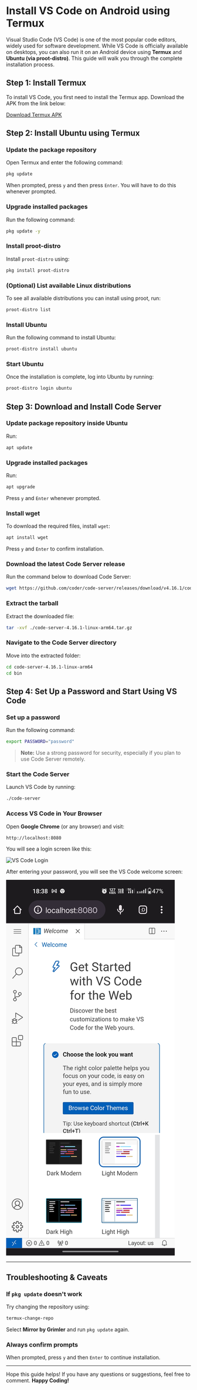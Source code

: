 # Install VS Code on Android using Termux

Visual Studio Code (VS Code) is one of the most popular code editors, widely used for software development. While VS Code is officially available on desktops, you can also run it on an Android device using **Termux** and **Ubuntu (via proot-distro)**. This guide will walk you through the complete installation process.

## Step 1: Install Termux

To install VS Code, you first need to install the Termux app. Download the APK from the link below:

[Download Termux APK](https://www.mediafire.com/file/5ymzaglxnddir1c/Termuxcom.termuxv0.118.1.apk/file)

## Step 2: Install Ubuntu using Termux

### Update the package repository  
Open Termux and enter the following command:

```sh
pkg update
```

When prompted, press `y` and then press `Enter`. You will have to do this whenever prompted.

### Upgrade installed packages  
Run the following command:

```sh
pkg update -y
```

### Install proot-distro  
Install `proot-distro` using:

```sh
pkg install proot-distro
```

### (Optional) List available Linux distributions  
To see all available distributions you can install using proot, run:

```sh
proot-distro list
```

### Install Ubuntu  
Run the following command to install Ubuntu:

```sh
proot-distro install ubuntu
```

### Start Ubuntu  
Once the installation is complete, log into Ubuntu by running:

```sh
proot-distro login ubuntu
```

## Step 3: Download and Install Code Server

### Update package repository inside Ubuntu  
Run:

```sh
apt update
```

### Upgrade installed packages  
Run:

```sh
apt upgrade
```

Press `y` and `Enter` whenever prompted.

### Install wget  
To download the required files, install `wget`:

```sh
apt install wget
```

Press `y` and `Enter` to confirm installation.

### Download the latest Code Server release  
Run the command below to download Code Server:

```sh
wget https://github.com/coder/code-server/releases/download/v4.16.1/code-server-4.16.1-linux-arm64.tar.gz
```

### Extract the tarball  
Extract the downloaded file:

```sh
tar -xvf ./code-server-4.16.1-linux-arm64.tar.gz
```

### Navigate to the Code Server directory  
Move into the extracted folder:

```sh
cd code-server-4.16.1-linux-arm64
cd bin
```

## Step 4: Set Up a Password and Start Using VS Code

### Set up a password  
Run the following command:

```sh
export PASSWORD="password"
```

> **Note:** Use a strong password for security, especially if you plan to use Code Server remotely.

### Start the Code Server  
Launch VS Code by running:

```sh
./code-server
```

### Access VS Code in Your Browser  
Open **Google Chrome** (or any browser) and visit:

```
http://localhost:8080
```

You will see a login screen like this:

![VS Code Login](12.jog)

After entering your password, you will see the VS Code welcome screen:

![VS Code Welcome](13.jpg)

---

## Troubleshooting & Caveats

### If `pkg update` doesn't work  
Try changing the repository using:

```sh
termux-change-repo
```

Select **Mirror by Grimler** and run `pkg update` again.

### Always confirm prompts  
When prompted, press `y` and then `Enter` to continue installation.

---

Hope this guide helps! If you have any questions or suggestions, feel free to comment. **Happy Coding!**
